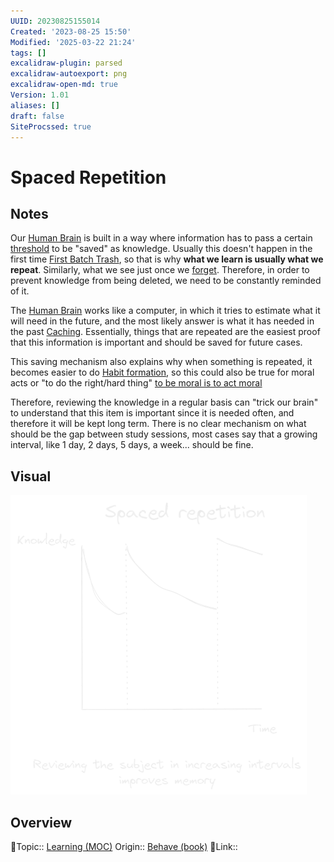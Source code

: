 ```yaml
---
UUID: 20230825155014
Created: '2023-08-25 15:50'
Modified: '2025-03-22 21:24'
tags: []
excalidraw-plugin: parsed
excalidraw-autoexport: png
excalidraw-open-md: true
Version: 1.01
aliases: []
draft: false
SiteProcssed: true
---
```


# Spaced Repetition

## Notes

Our [Human Brain](/notes/human-brain.md) is built in a way where information has to pass a certain [threshold](/notes/critical-mass.md) to be "saved" as knowledge. Usually this doesn't happen in the first time [First Batch Trash](/notes/first-batch-trash.md), so that is why **what we learn is usually what we repeat**. Similarly, what we see just once we [forget](/notes/forgetfulness.md). Therefore, in order to prevent knowledge from being deleted, we need to be constantly reminded of it.

The [Human Brain](/notes/human-brain.md) works like a computer, in which it tries to estimate what it will need in the future, and the most likely answer is what it has needed in the past [Caching](/notes/caching.md). Essentially, things that are repeated are the easiest proof that this information is important and should be saved for future cases.

This saving mechanism also explains why when something is repeated, it becomes easier to do [Habit formation](/notes/habit-formation.md), so this could also be true for moral acts or "to do the right/hard thing" [to be moral is to act moral](/notes/to-be-moral-is-to-act-moral.md)

Therefore, reviewing the knowledge in a regular basis can "trick our brain" to understand that this item is important since it is needed often, and therefore it will be kept long term.
There is no clear mechanism on what should be the gap between study sessions, most cases say that a growing interval, like 1 day, 2 days, 5 days, a week... should be fine.

## Visual

![spaced repetition.webp](/notes/spaced-repetition.webp)

## Overview
🔼Topic:: [Learning (MOC)](/mocs/learning-moc.md)
Origin:: [Behave (book)](/books/behave-book.md)
🔗Link::

